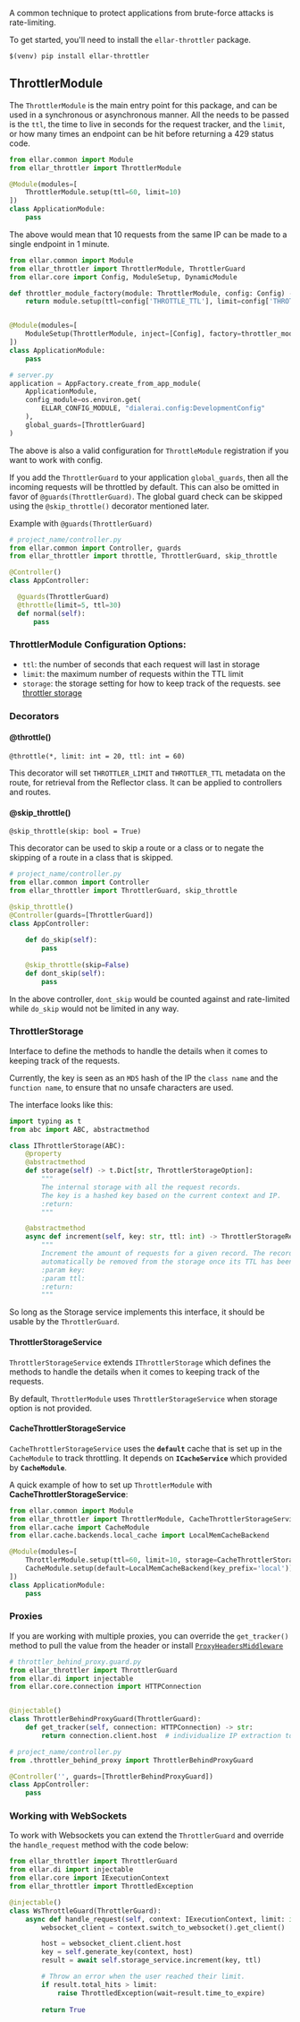 A common technique to protect applications from brute-force attacks is rate-limiting. 

To get started, you'll need to install the `ellar-throttler` package.

```shell
$(venv) pip install ellar-throttler
```

## ThrottlerModule

The `ThrottlerModule` is the main entry point for this package, and can be used in a synchronous or asynchronous manner. 
All the needs to be passed is the `ttl`, the time to live in seconds for the request tracker, and the `limit`, 
or how many times an endpoint can be hit before returning a 429 status code.

```python
from ellar.common import Module
from ellar_throttler import ThrottlerModule

@Module(modules=[
    ThrottlerModule.setup(ttl=60, limit=10)
])
class ApplicationModule:
    pass
```
The above would mean that 10 requests from the same IP can be made to a single endpoint in 1 minute.

```python
from ellar.common import Module
from ellar_throttler import ThrottlerModule, ThrottlerGuard
from ellar.core import Config, ModuleSetup, DynamicModule

def throttler_module_factory(module: ThrottlerModule, config: Config) -> DynamicModule:
    return module.setup(ttl=config['THROTTLE_TTL'], limit=config['THROTTLE_LIMIT'])


@Module(modules=[
    ModuleSetup(ThrottlerModule, inject=[Config], factory=throttler_module_factory)
])
class ApplicationModule:
    pass

# server.py
application = AppFactory.create_from_app_module(
    ApplicationModule,
    config_module=os.environ.get(
        ELLAR_CONFIG_MODULE, "dialerai.config:DevelopmentConfig"
    ),
    global_guards=[ThrottlerGuard]
)
```
The above is also a valid configuration for `ThrottleModule` registration if you want to work with config.

If you add the `ThrottlerGuard` to your application `global_guards`, then all the incoming requests will be throttled by default. 
This can also be omitted in favor of `@guards(ThrottlerGuard)`. The global guard check can be skipped using the `@skip_throttle()` decorator mentioned later.

Example with `@guards(ThrottlerGuard)`
```python
# project_name/controller.py
from ellar.common import Controller, guards
from ellar_throttler import throttle, ThrottlerGuard, skip_throttle

@Controller()
class AppController:

  @guards(ThrottlerGuard)
  @throttle(limit=5, ttl=30)
  def normal(self):
      pass

```

### **ThrottlerModule Configuration Options:**

- `ttl`:	the number of seconds that each request will last in storage
- `limit`:	the maximum number of requests within the TTL limit
- `storage`: the storage setting for how to keep track of the requests. see [throttler storage](#throttlerstorageservice)


### Decorators

#### @throttle()
```
@throttle(*, limit: int = 20, ttl: int = 60)
```
This decorator will set `THROTTLER_LIMIT` and `THROTTLER_TTL` metadata on the route, for retrieval from the Reflector class. 
It can be applied to controllers and routes.

#### @skip_throttle()
```
@skip_throttle(skip: bool = True)
```
This decorator can be used to skip a route or a class or to negate the skipping of a route in 
a class that is skipped.

```python
# project_name/controller.py
from ellar.common import Controller
from ellar_throttler import ThrottlerGuard, skip_throttle

@skip_throttle()
@Controller(guards=[ThrottlerGuard])
class AppController:
  
    def do_skip(self):
        pass
  
    @skip_throttle(skip=False)
    def dont_skip(self):
        pass
```
In the above controller, `dont_skip` would be counted against and 
rate-limited while `do_skip` would not be limited in any way.

### **ThrottlerStorage**
Interface to define the methods to handle the details when it comes to keeping track of the requests.

Currently, the key is seen as an `MD5` hash of the IP the `class name` and the `function name`, 
to ensure that no unsafe characters are used.

The interface looks like this:

```python
import typing as t
from abc import ABC, abstractmethod

class IThrottlerStorage(ABC):
    @property
    @abstractmethod
    def storage(self) -> t.Dict[str, ThrottlerStorageOption]:
        """
        The internal storage with all the request records.
        The key is a hashed key based on the current context and IP.
        :return:
        """

    @abstractmethod
    async def increment(self, key: str, ttl: int) -> ThrottlerStorageRecord:
        """
        Increment the amount of requests for a given record. The record will
        automatically be removed from the storage once its TTL has been reached.
        :param key:
        :param ttl:
        :return:
        """
```
So long as the Storage service implements this interface, it should be usable by the `ThrottlerGuard`.

#### **ThrottlerStorageService**
`ThrottlerStorageService` extends `IThrottlerStorage` which defines the methods to handle the details when 
it comes to keeping track of the requests.

By default, `ThrottlerModule` uses `ThrottlerStorageService` when storage option is not provided.

#### **CacheThrottlerStorageService**
`CacheThrottlerStorageService` uses the **`default`** cache that is set up in the `CacheModule` to track throttling.
It depends on **`ICacheService`** which provided by **`CacheModule`**.

A quick example of how to set up `ThrottlerModule` with **CacheThrottlerStorageService**:

```python
from ellar.common import Module
from ellar_throttler import ThrottlerModule, CacheThrottlerStorageService
from ellar.cache import CacheModule
from ellar.cache.backends.local_cache import LocalMemCacheBackend

@Module(modules=[
    ThrottlerModule.setup(ttl=60, limit=10, storage=CacheThrottlerStorageService),
    CacheModule.setup(default=LocalMemCacheBackend(key_prefix='local'))
])
class ApplicationModule:
    pass
```

### **Proxies**
If you are working with multiple proxies, you can override the `get_tracker()` method to pull the value from the header or install 
[`ProxyHeadersMiddleware`](https://github.com/encode/uvicorn/blob/master/uvicorn/middleware/proxy_headers.py)

```python
# throttler_behind_proxy.guard.py
from ellar_throttler import ThrottlerGuard
from ellar.di import injectable
from ellar.core.connection import HTTPConnection


@injectable()
class ThrottlerBehindProxyGuard(ThrottlerGuard):
    def get_tracker(self, connection: HTTPConnection) -> str:
        return connection.client.host  # individualize IP extraction to meet your own needs

# project_name/controller.py
from .throttler_behind_proxy import ThrottlerBehindProxyGuard

@Controller('', guards=[ThrottlerBehindProxyGuard])
class AppController:
    pass
```

### **Working with WebSockets**
To work with Websockets you can extend the `ThrottlerGuard` and override the `handle_request` method with the code below:
```python
from ellar_throttler import ThrottlerGuard
from ellar.di import injectable
from ellar.core import IExecutionContext
from ellar_throttler import ThrottledException

@injectable()
class WsThrottleGuard(ThrottlerGuard):
    async def handle_request(self, context: IExecutionContext, limit: int, ttl: int) -> bool:
        websocket_client = context.switch_to_websocket().get_client()

        host = websocket_client.client.host
        key = self.generate_key(context, host)
        result = await self.storage_service.increment(key, ttl)

        # Throw an error when the user reached their limit.
        if result.total_hits > limit:
            raise ThrottledException(wait=result.time_to_expire)
        
        return True
```
